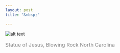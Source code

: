 ```yaml
---
layout: post
title: "&nbsp;"

---
```

![alt text](https://jonkalev.s3.us-west-2.amazonaws.com/20230309-blowing-rock.jpg)
<p style="color: grey; font-size: 16px;">Statue of Jesus, Blowing Rock North Carolina</p>



